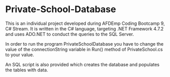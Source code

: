 # Private-School-Database

This is an individual project developed during AFDEmp Coding Bootcamp 9, C# Stream. It is written in the C# language, targeting .NET Framework 4.7.2
and uses ADO.NET to conduct the queries to the SQL Server.

In order to run the program PrivateSchoolDatabase you have to change the value of the connectionString variable in Run() method of 
PrivateSchool.cs to your value.

An SQL script is also provided which creates the database and populates the tables with data.
